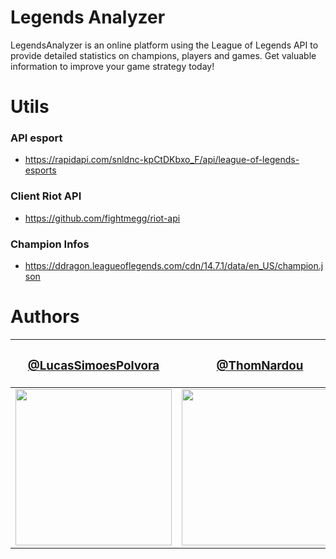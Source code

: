 # Legends Analyzer
LegendsAnalyzer is an online platform using the League of Legends API to provide detailed statistics on champions, players and games. Get valuable information to improve your game strategy today!

# Utils 

### API esport
- https://rapidapi.com/snldnc-kpCtDKbxo_F/api/league-of-legends-esports

### Client Riot API
- https://github.com/fightmegg/riot-api

### Champion Infos
- https://ddragon.leagueoflegends.com/cdn/14.7.1/data/en_US/champion.json



# Authors

| <h3><a href="https://github.com/LucasSimoesPolvora">@LucasSimoesPolvora</a></h3> | <h3><a href="https://github.com/ThomNardou">@ThomNardou</a></h3> |
| ------------- | ------------- |
| <img src="https://avatars.githubusercontent.com/u/122774951?v=4" style="width: 250"/>  | <img src="https://avatars.githubusercontent.com/u/122774874?v=4" style="width: 250" /> |